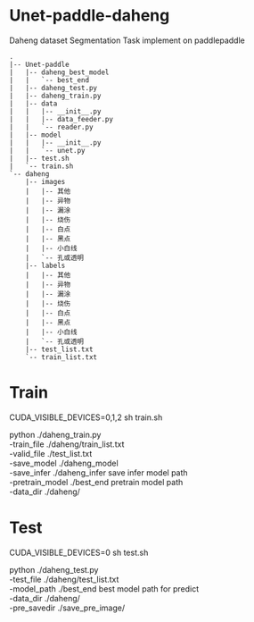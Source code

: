 # Unet-paddle-daheng
Daheng dataset Segmentation  Task implement on paddlepaddle
```
.
|-- Unet-paddle
|   |-- daheng_best_model
|   |   `-- best_end
|   |-- daheng_test.py
|   |-- daheng_train.py
|   |-- data
|   |   |-- __init__.py
|   |   |-- data_feeder.py
|   |   `-- reader.py
|   |-- model
|   |   |-- __init__.py
|   |   `-- unet.py
|   |-- test.sh
|   `-- train.sh
`-- daheng
    |-- images
    |   |-- 其他
    |   |-- 异物
    |   |-- 漏涂
    |   |-- 烧伤
    |   |-- 白点
    |   |-- 黑点
    |   |-- 小白线
    |   `-- 孔或透明
    |-- labels
    |   |-- 其他
    |   |-- 异物
    |   |-- 漏涂
    |   |-- 烧伤
    |   |-- 白点
    |   |-- 黑点
    |   |-- 小白线
    |   `-- 孔或透明
    |-- test_list.txt
    `-- train_list.txt
```

# Train
CUDA_VISIBLE_DEVICES=0,1,2 sh train.sh

python ./daheng_train.py \
    -train_file ./daheng/train_list.txt \
    -valid_file ./test_list.txt \
    -save_model ./daheng_model \
    -save_infer ./daheng_infer save infer model path \
    -pretrain_model ./best_end pretrain model path \
    -data_dir ./daheng/ 


# Test
CUDA_VISIBLE_DEVICES=0 sh test.sh

python ./daheng_test.py \
    -test_file ./daheng/test_list.txt \
    -model_path ./best_end best model path for predict \
    -data_dir ./daheng/ \
    -pre_savedir ./save_pre_image/ 

